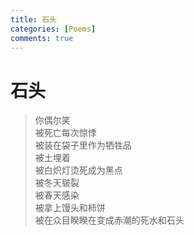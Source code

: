 ```yaml
---
title: 石头
categories: [Poems]
comments: true
---
```

# 石头
>你偶尔笑<BR>
被死亡每次惊悸<BR>被装在袋子里作为牺牲品<BR>被土埋着<BR>被白炽灯烫死成为黑点<BR>被冬天皲裂<BR>被春天感染<BR>被拿上馒头和柿饼<BR>被在众目睽睽在变成赤潮的死水和石头<BR>
